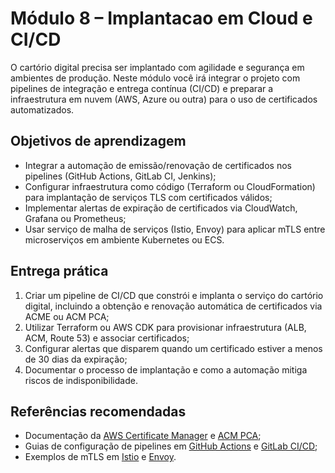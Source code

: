 # Módulo 8 – Implantacao em Cloud e CI/CD

O cartório digital precisa ser implantado com agilidade e segurança em ambientes de produção.  Neste módulo você irá integrar o projeto com pipelines de integração e entrega contínua (CI/CD) e preparar a infraestrutura em nuvem (AWS, Azure ou outra) para o uso de certificados automatizados.

## Objetivos de aprendizagem

- Integrar a automação de emissão/renovação de certificados nos pipelines (GitHub Actions, GitLab CI, Jenkins);
- Configurar infraestrutura como código (Terraform ou CloudFormation) para implantação de serviços TLS com certificados válidos;
- Implementar alertas de expiração de certificados via CloudWatch, Grafana ou Prometheus;
- Usar serviço de malha de serviços (Istio, Envoy) para aplicar mTLS entre microserviços em ambiente Kubernetes ou ECS.

## Entrega prática

1. Criar um pipeline de CI/CD que constrói e implanta o serviço do cartório digital, incluindo a obtenção e renovação automática de certificados via ACME ou ACM PCA;
2. Utilizar Terraform ou AWS CDK para provisionar infraestrutura (ALB, ACM, Route 53) e associar certificados;
3. Configurar alertas que disparem quando um certificado estiver a menos de 30 dias da expiração;
4. Documentar o processo de implantação e como a automação mitiga riscos de indisponibilidade.

## Referências recomendadas

- Documentação da [AWS Certificate Manager](https://docs.aws.amazon.com/acm/latest/userguide/) e [ACM PCA](https://docs.aws.amazon.com/privateca/latest/userguide/);
- Guias de configuração de pipelines em [GitHub Actions](https://docs.github.com/actions) e [GitLab CI/CD](https://docs.gitlab.com/ee/ci/);
- Exemplos de mTLS em [Istio](https://istio.io/latest/docs/tasks/security/) e [Envoy](https://www.envoyproxy.io/docs/envoy/latest/intro).
